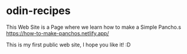 # odin-recipes
This Web Site is a Page where we learn how to make a Simple Pancho.s
https://how-to-make-panchos.netlify.app/

This is my first public web site, I hope you like it! :D